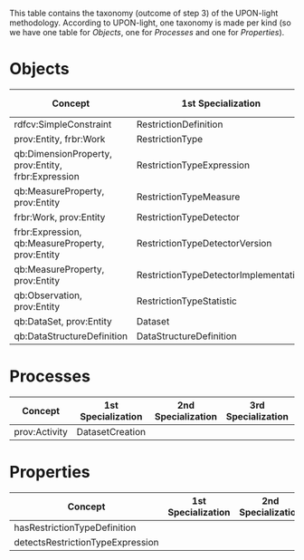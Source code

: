 This table contains the taxonomy (outcome of step 3) of the UPON-light methodology.
According to UPON-light, one taxonomy is made per kind (so we have one table for *Objects*, one for *Processes* and one for *Properties*).

# Objects
| Concept                 | 1st Specialization     | 2nd Specialization        | 3rd Specialization         | 4th Specialization         | Suggested By | Updated by |
|-------------------------|------------------------|---------------------------|----------------------------|----------------------------|--------------|------------|
| rdfcv:SimpleConstraint  | RestrictionDefinition  | | | | @slieber | @slieber |
| prov:Entity, frbr:Work  | RestrictionType        | | | | @slieber | @slieber |
| qb:DimensionProperty, prov:Entity, frbr:Expression | RestrictionTypeExpression | | | | @slieber | @slieber |
| qb:MeasureProperty, prov:Entity | RestrictionTypeMeasure | | | | @slieber | @slieber |
| frbr:Work, prov:Entity | RestrictionTypeDetector | | | | @slieber | @slieber |
| frbr:Expression, qb:MeasureProperty, prov:Entity | RestrictionTypeDetectorVersion | | | | @slieber | @slieber |
| qb:MeasureProperty, prov:Entity | RestrictionTypeDetectorImplementation | | | | @slieber | @slieber |
| qb:Observation, prov:Entity | RestrictionTypeStatistic | | | | @slieber | @slieber |
| qb:DataSet, prov:Entity | Dataset | | | | @slieber | @slieber |
| qb:DataStructureDefinition | DataStructureDefinition | | | | @slieber | @slieber |

# Processes
| Concept                 | 1st Specialization     | 2nd Specialization        | 3rd Specialization         | 4th Specialization         | Suggested By | Updated by |
|-------------------------|------------------------|---------------------------|----------------------------|----------------------------|--------------|------------|
| prov:Activity           | DatasetCreation        | | | | @slieber | @slieber |

# Properties
| Concept                 | 1st Specialization     | 2nd Specialization        | 3rd Specialization         | 4th Specialization         | Suggested By | Updated by |
|-------------------------|------------------------|---------------------------|----------------------------|----------------------------|--------------|------------|
| hasRestrictionTypeDefinition | | | | | @slieber | @slieber |
| detectsRestrictionTypeExpression | | | | | @slieber | @slieber |
